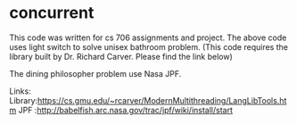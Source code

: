 # concurrent

This code was written for cs 706 assignments and project.
The above code uses light switch to solve unisex bathroom problem.
(This code requires the library built by Dr. Richard Carver. Please find the link below)

The dining philosopher problem use Nasa JPF.

Links:
Library:https://cs.gmu.edu/~rcarver/ModernMultithreading/LangLibTools.htm
JPF    :http://babelfish.arc.nasa.gov/trac/jpf/wiki/install/start
